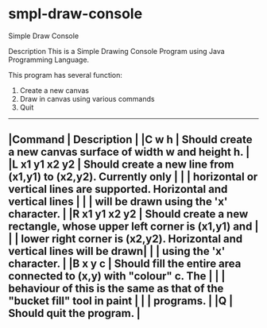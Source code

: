 # smpl-draw-console
 Simple Draw Console

Description
This is a Simple Drawing Console Program using Java Programming Language.

This program has several function:
1. Create a new canvas
2. Draw in canvas using various commands
3. Quit

--------------------------------------------------------------------------------------------
|Command 		    | Description                                                               |
|C w h         | Should create a new canvas surface of width w and height h.               |
|L x1 y1 x2 y2 | Should create a new line from (x1,y1) to (x2,y2). Currently only          |
|              | horizontal or vertical lines are supported. Horizontal and vertical lines |
|              | will be drawn using the 'x' character.                                    |
|R x1 y1 x2 y2 | Should create a new rectangle, whose upper left corner is (x1,y1) and     |
|              | lower right corner is (x2,y2). Horizontal and vertical lines will be drawn|
|              | using the 'x' character.                                                  |
|B x y c       | Should fill the entire area connected to (x,y) with "colour" c. The       |
|              | behaviour of this is the same as that of the "bucket fill" tool in paint  |
|              | programs.                                                                 |
|Q             | Should quit the program.                                                  |
--------------------------------------------------------------------------------------------
